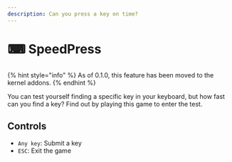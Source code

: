 ```yaml
---
description: Can you press a key on time?
---
```


# ⌨ SpeedPress

<figure><img src="../../../../.gitbook/assets/Beta3-014-SpeedPress.png" alt=""><figcaption></figcaption></figure>

{% hint style="info" %}
As of 0.1.0, this feature has been moved to the kernel addons.
{% endhint %}

You can test yourself finding a specific key in your keyboard, but how fast can you find a key? Find out by playing this game to enter the test.

## Controls

* `Any key`: Submit a key
* `ESC`: Exit the game
